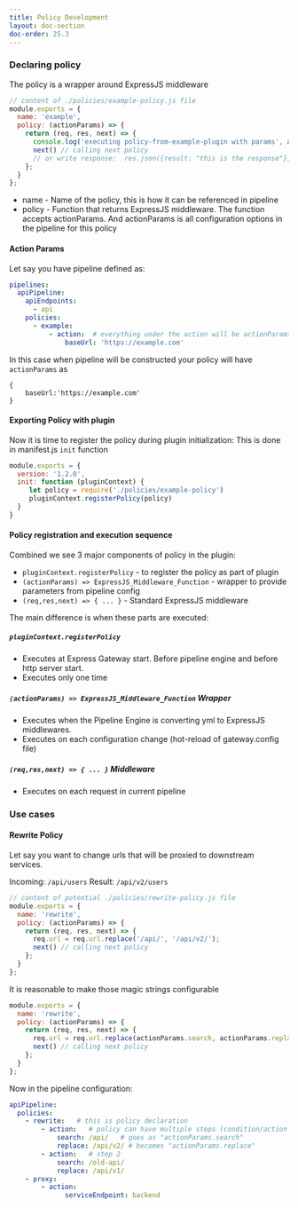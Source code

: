 ```yaml
---
title: Policy Development
layout: doc-section
doc-order: 25.3
---
```


### Declaring policy

The policy is a wrapper around ExpressJS middleware

```js
// content of ./policies/example-policy.js file
module.exports = {
  name: 'example',
  policy: (actionParams) => {
    return (req, res, next) => {
      console.log('executing policy-from-example-plugin with params', actionParams);
      next() // calling next policy
      // or write response:  res.json({result: "this is the response"})
    };
  }
};
```

- name - Name of the policy, this is how it can be referenced in pipeline
- policy - Function that returns ExpressJS middleware. The function accepts actionParams. And actionParams is all configuration options in the pipeline for this policy

#### Action Params
Let say you have pipeline defined as:
```yml
pipelines:
  apiPipeline:
    apiEndpoints:
      - api
    policies:
      - example:
          - action:  # everything under the action will be actionParams
              baseUrl: 'https://example.com'
```
In this case when pipeline will be constructed your policy will have `actionParams` as
```
{
    baseUrl:'https://example.com'
}
```
#### Exporting Policy with plugin
Now it is time to register the policy during plugin initialization:
This is done in manifest.js `init` function
```js
module.exports = {
  version: '1.2.0',
  init: function (pluginContext) {
     let policy = require('./policies/example-policy')
     pluginContext.registerPolicy(policy)
  }
}
```
#### Policy registration and execution sequence

Combined we see 3 major components of policy in the plugin:
- `pluginContext.registerPolicy` - to register the policy as part of plugin
- `(actionParams) => ExpressJS_Middleware_Function` - wrapper to provide parameters from pipeline config
- `(req,res,next) => { ... }` - Standard ExpressJS middleware

The main difference is when these parts are executed:

##### `pluginContext.registerPolicy`
- Executes at Express Gateway start. Before pipeline engine and before http server start.
- Executes only one time

##### `(actionParams) => ExpressJS_Middleware_Function` Wrapper
- Executes when the Pipeline Engine is converting yml to ExpressJS middlewares.
- Executes on each configuration change (hot-reload of gateway.config file)

##### `(req,res,next) => { ... }` Middleware
- Executes on each request in current pipeline

### Use cases

#### Rewrite Policy 
Let say you want to change urls that will be proxied to downstream services. 

Incoming: `/api/users`
Result: `/api/v2/users`
```js
// content of potential ./policies/rewrite-policy.js file
module.exports = {
  name: 'rewrite',
  policy: (actionParams) => {
    return (req, res, next) => {
      req.url = req.url.replace('/api/', '/api/v2/');
      next() // calling next policy
    };
  }
};
```
It is reasonable to make those magic strings configurable 
```js
module.exports = {
  name: 'rewrite',
  policy: (actionParams) => {
    return (req, res, next) => {
      req.url = req.url.replace(actionParams.search, actionParams.replace);
      next() // calling next policy
    };
  }
};
```
Now in the pipeline configuration:
```yml
apiPipeline:
  policies:
    - rewrite:   # this is policy declaration
        - action:   # policy can have multiple steps (condition/action pairs) 
            search: /api/   # goes as "actionParams.search"
            replace: /api/v2/ # becomes "actionParams.replace"
        - action:   # step 2 
            search: /old-api/
            replace: /api/v1/ 
    - proxy:
        - action:
              serviceEndpoint: backend
```
